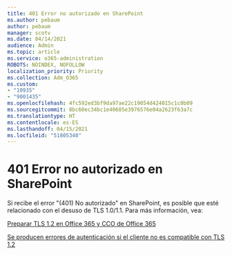 ```yaml
---
title: 401 Error no autorizado en SharePoint
ms.author: pebaum
author: pebaum
manager: scotv
ms.date: 04/14/2021
audience: Admin
ms.topic: article
ms.service: o365-administration
ROBOTS: NOINDEX, NOFOLLOW
localization_priority: Priority
ms.collection: Adm_O365
ms.custom:
- "10935"
- "9001435"
ms.openlocfilehash: 4fc592ed3bf9da97ae22c19054d424015c1c0b09
ms.sourcegitcommit: 8bc60ec34bc1e40685e3976576e04a2623f63a7c
ms.translationtype: HT
ms.contentlocale: es-ES
ms.lasthandoff: 04/15/2021
ms.locfileid: "51805348"
---
```

# <a name="401-unauthorized-error-in-sharepoint"></a>401 Error no autorizado en SharePoint

Si recibe el error "(401) No autorizado" en SharePoint, es posible que esté relacionado con el desuso de TLS 1.0/1.1. Para más información, vea:

[Preparar TLS 1.2 en Office 365 y CCO de Office 365](https://docs.microsoft.com/microsoft-365/compliance/prepare-tls-1.2-in-office-365)

[Se producen errores de autenticación si el cliente no es compatible con TLS 1.2](https://review.docs.microsoft.com/sharepoint/troubleshoot/administration/authentication-errors-tls12-support)
